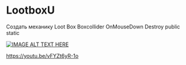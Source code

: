 # LootboxU

Создать механику Loot Box 
Boxcollider
OnMouseDown
Destroy
public static

[![IMAGE ALT TEXT HERE](https://img.youtube.com/vi/vFYZt6yR-1o/0.jpg)](https://www.youtube.com/watch?v=vFYZt6yR-1o)

https://youtu.be/vFYZt6yR-1o
